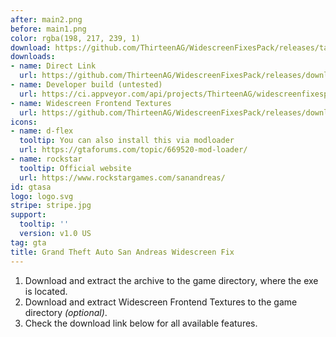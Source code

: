 ```yaml
---
after: main2.png
before: main1.png
color: rgba(198, 217, 239, 1)
download: https://github.com/ThirteenAG/WidescreenFixesPack/releases/tag/gtasa
downloads:
- name: Direct Link
  url: https://github.com/ThirteenAG/WidescreenFixesPack/releases/download/gtasa/GTASA.WidescreenFix.zip
- name: Developer build (untested)
  url: https://ci.appveyor.com/api/projects/ThirteenAG/widescreenfixespack/artifacts/GTASA.WidescreenFix.zip?branch=master
- name: Widescreen Frontend Textures
  url: https://github.com/ThirteenAG/WidescreenFixesPack/releases/download/gtasa/GTASA.WidescreenFrontend.zip
icons:
- name: d-flex
  tooltip: You can also install this via modloader
  url: https://gtaforums.com/topic/669520-mod-loader/
- name: rockstar
  tooltip: Official website
  url: https://www.rockstargames.com/sanandreas/
id: gtasa
logo: logo.svg
stripe: stripe.jpg
support:
  tooltip: ''
  version: v1.0 US
tag: gta
title: Grand Theft Auto San Andreas Widescreen Fix
---
```


1. Download and extract the archive to the game directory, where the exe is located.
2. Download and extract Widescreen Frontend Textures to the game directory *(optional)*.
3. Check the download link below for all available features.
